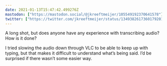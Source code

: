 ```yaml
---
date: 2021-01-13T15:47:42.499276Z
mastodon: ["https://mastodon.social/@jkreeftmeijer/105549192370641578"]
twitter: ["https://twitter.com/jkreeftmeijer/status/1349382617360179201"]
---
```

A long shot, but does anyone have any experience with transcribing audio? How is it done?

I tried slowing the audio down through VLC to be able to keep up with typing, but that makes it difficult to understand what’s being said. I’d be surprised if there wasn’t some easier way.
